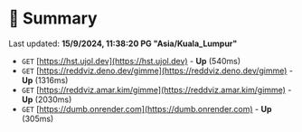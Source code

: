 # 📖 Summary
Last updated: **15/9/2024, 11:38:20 PG "Asia/Kuala_Lumpur"**

- `GET` [https://hst.ujol.dev](https://hst.ujol.dev) - **Up** (540ms)
- `GET` [https://reddviz.deno.dev/gimme](https://reddviz.deno.dev/gimme) - **Up** (1316ms)
- `GET` [https://reddviz.amar.kim/gimme](https://reddviz.amar.kim/gimme) - **Up** (2030ms)
- `GET` [https://dumb.onrender.com](https://dumb.onrender.com) - **Up** (305ms)
